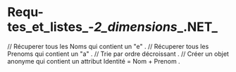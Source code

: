 # Requ-tes_et_listes_-_2_dimensions__.NET_
// Récuperer tous les Noms qui contient un "e" .              // Récuperer tous les Prenoms qui contient un "a" .              // Trie par ordre décroissant .             // Créer un objet anonyme qui contient un attribut Identité = Nom + Prenom .
